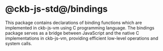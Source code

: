 # @ckb-js-std@/bindings

This package contains declarations of binding functions which are implemented in
ckb-js-vm using C programming language. The bindings package serves as a bridge
between JavaScript and the native C implementations in ckb-js-vm, providing
efficient low-level operations and system calls.
